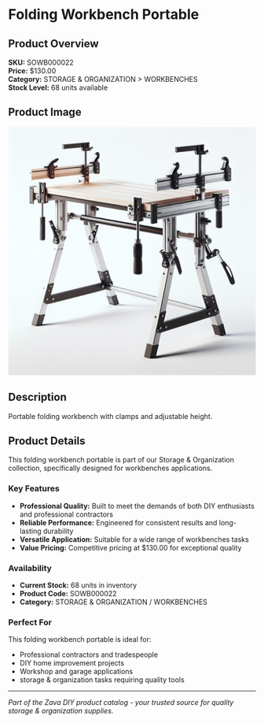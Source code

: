 # Folding Workbench Portable

## Product Overview

**SKU:** SOWB000022  
**Price:** $130.00  
**Category:** STORAGE & ORGANIZATION > WORKBENCHES  
**Stock Level:** 68 units available  

## Product Image

![Folding Workbench Portable](https://raw.githubusercontent.com/microsoft/ai-tour-26-zava-diy-dataset-plus-mcp/refs/heads/main/images/storage_%26_organization_workbenches_folding_workbench_portable_20250621_093527.png)

## Description

Portable folding workbench with clamps and adjustable height.

## Product Details

This folding workbench portable is part of our Storage & Organization collection, specifically designed for workbenches applications. 

### Key Features

- **Professional Quality:** Built to meet the demands of both DIY enthusiasts and professional contractors
- **Reliable Performance:** Engineered for consistent results and long-lasting durability
- **Versatile Application:** Suitable for a wide range of workbenches tasks
- **Value Pricing:** Competitive pricing at $130.00 for exceptional quality

### Availability

- **Current Stock:** 68 units in inventory
- **Product Code:** SOWB000022
- **Category:** STORAGE & ORGANIZATION / WORKBENCHES

### Perfect For

This folding workbench portable is ideal for:
- Professional contractors and tradespeople
- DIY home improvement projects  
- Workshop and garage applications
- storage & organization tasks requiring quality tools

---

*Part of the Zava DIY product catalog - your trusted source for quality storage & organization supplies.*
